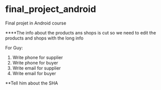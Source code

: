 # final_project_android
Final projet in Android course

****The info about the products ans shops is cut so we need to edit the products and shops with the long info

For Guy:

1. Write phone for supplier
2. Write phone for buyer
3. Write email for supplier
4. Write email for buyer

**Tell him about the SHA
